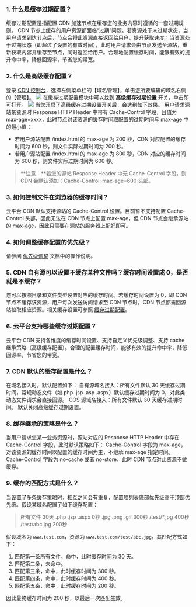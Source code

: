### 1. 什么是缓存过期配置？
缓存过期配置是指配置 CDN 加速节点在缓存您的业务内容时遵循的一套过期规则。
CDN 节点上缓存的用户资源都面临“过期”问题。若资源处于未过期状态，当用户请求到达节点后，节点会将此资源直接返回给用户，提升获取速度；当资源处于过期状态（即超过了设置的有效时间），此时用户请求会由节点发送至源站，重新获取内容并缓存至节点，同时返回给用户。合理地配置缓存时间，能够有效的提升命中率，降低回源率，节省您的带宽。

### 2. 什么是高级缓存配置？
登录 [CDN 控制台](http://console.tce.fsphere.cn/cdn)，选择左侧菜单栏的【域名管理】，单击您所要编辑的域名右侧的【管理】。
![](http://imgcache.tce.fsphere.cn/static/mc.qcloudimg.com/static/img/f2f50e0d81eb0a8c0dcb61d2ee37e6c9/manage.png)
在缓存过期配置模块中可以找到 **高级缓存过期设置** 开关，单击即可打开。
![](http://imgcache.tce.fsphere.cn/static/mc.qcloudimg.com/static/img/253949748892d15c5340f341b99af32f/advanced_cache.png)
当您开启了高级缓存过期设置开关后，会达到如下效果。
用户请求源站某资源时 Response HTTP Header 中带有 Cache-Control 字段，且值为 max-age=xxxx，此时节点对该资源的缓存时间取配置的过期时间与 max-age 中的最小值：
- 若用户源站配置 /index.html 的 max-age 为 200 秒，CDN 对应配置的缓存时间为 600 秒，则文件实际过期时间为 200 秒。
- 若用户源站配置 /index.html 的 max-age 为 800 秒，CDN 对应的缓存时间为 600 秒，则文件实际过期时间为 600 秒。

> **注意：**若您的源站 Response Header 中无 Cache-Control 字段，则 CDN 会默认添加：Cache-Control: max-age=600 头部。

### 3. 如何控制文件在浏览器的缓存时间？
云平台 CDN 默认支持源站的 Cache-Control 设置。目前暂不支持配置 Cache-Control 头部，因此无法在 CDN 节点上配置 max-age，但 CDN 节点会继承源站的 max-age，因此只需要在源站的服务器上配好即可。

### 4. 如何调整缓存配置的优先级？
请参阅 [优先级调整](http://tce.fsphere.cn/document/product/228/6290#.E4.BC.98.E5.85.88.E7.BA.A7) 文档中的操作说明。

### 5. CDN 自有源可以设置不缓存某种文件吗？缓存时间设置成 0，是否就是不缓存？
您可以按照目录和文件类型设置对应的缓存时间。若缓存时间设置为 0，即 CDN 节点不缓存该资源，用户每次发送访问请求至 CDN 节点时，CDN 节点都需回源站拉取相应资源。相关缓存设置可参照 [缓存过期配置](http://tce.fsphere.cn/doc/product/228/6290)。

### 6. 云平台支持哪些缓存过期配置？
云平台 CDN 支持各维度的缓存时间设置、支持自定义优先级调整、支持 cache 继承策略（高级缓存配置）。合理的配置缓存时间，能够有效的提升命中率，降低回源率，节省您的带宽。

### 7. CDN 默认的缓存配置是什么？
在域名接入时，默认配置如下：
自有源域名接入：所有文件默认 30 天缓存过期时间，常规动态文件（如.php .jsp .asp .aspx）默认缓存过期时间为 0，对此类动态文件请求会直接回源。
COS 源域名接入：所有文件默认 30 天缓存过期时间。
默认关闭高级缓存过期设置。

### 8. 缓存继承的策略是什么？
当用户请求您某一业务资源时，源站对应的 Response HTTP Header 中存在 Cache-Control 字段，此时默认策略如下：
Cache-Control 字段为 max-age，对该资源的缓存时间以配置的缓存时间为主，不继承 max-age 指定时间。
Cache-Control 字段为 no-cache 或者 no-store，此时 CDN 节点对此资源不做缓存。

### 9. 缓存的匹配方式是什么？
当设置了多条缓存策略时，相互之间会有重复，配置项列表底部优先级高于顶部优先级。假设某域名配置了如下缓存配置：
> 所有文件 30天
> .php .jsp .aspx 0秒
> .jpg .png .gif 300秒
> /test/*.jpg 400秒
> /test/abc.jpg 200秒

假设域名为 ```www.test.com```，资源为 ```www.test.com/test/abc.jpg```，其匹配方式如下：
1. 匹配第一条所有文件，命中，此时缓存时间为 30 天。
2. 匹配第二条，未命中。
3. 匹配第三条，命中，此时缓存时间为 300 秒。
4. 匹配第四条，命中，此时缓存时间为 400 秒。
5. 匹配第五条，命中，此时缓存时间为 200 秒。

因此最终缓存时间为 200 秒，以最后一次匹配生效。